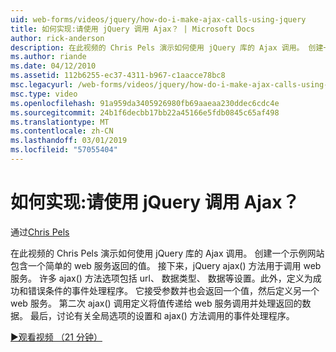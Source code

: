 ```yaml
---
uid: web-forms/videos/jquery/how-do-i-make-ajax-calls-using-jquery
title: 如何实现:请使用 jQuery 调用 Ajax？ | Microsoft Docs
author: rick-anderson
description: 在此视频的 Chris Pels 演示如何使用 jQuery 库的 Ajax 调用。 创建一个示例网站包含一个简单的 web 服务，它将返回...
ms.author: riande
ms.date: 04/12/2010
ms.assetid: 112b6255-ec37-4311-b967-c1aacce78bc8
msc.legacyurl: /web-forms/videos/jquery/how-do-i-make-ajax-calls-using-jquery
msc.type: video
ms.openlocfilehash: 91a959da3405926980fb69aaeaa230ddec6cdc4e
ms.sourcegitcommit: 24b1f6decbb17bb22a45166e5fdb0845c65af498
ms.translationtype: MT
ms.contentlocale: zh-CN
ms.lasthandoff: 03/01/2019
ms.locfileid: "57055404"
---
```

<a name="how-do-i-make-ajax-calls-using-jquery"></a>如何实现:请使用 jQuery 调用 Ajax？
====================
通过[Chris Pels](https://twitter.com/chrispels)

在此视频的 Chris Pels 演示如何使用 jQuery 库的 Ajax 调用。 创建一个示例网站包含一个简单的 web 服务返回的值。 接下来，jQuery ajax() 方法用于调用 web 服务。 许多 ajax() 方法选项包括 url、 数据类型、 数据等设置。此外，定义为成功和错误条件的事件处理程序。 它接受参数并也会返回一个值，然后定义另一个 web 服务。 第二次 ajax() 调用定义将值传递给 web 服务调用并处理返回的数据。 最后，讨论有关全局选项的设置和 ajax() 方法调用的事件处理程序。

[&#9654;观看视频 （21 分钟）](https://channel9.msdn.com/Blogs/ASP-NET-Site-Videos/how-do-i-make-ajax-calls-using-jquery)
